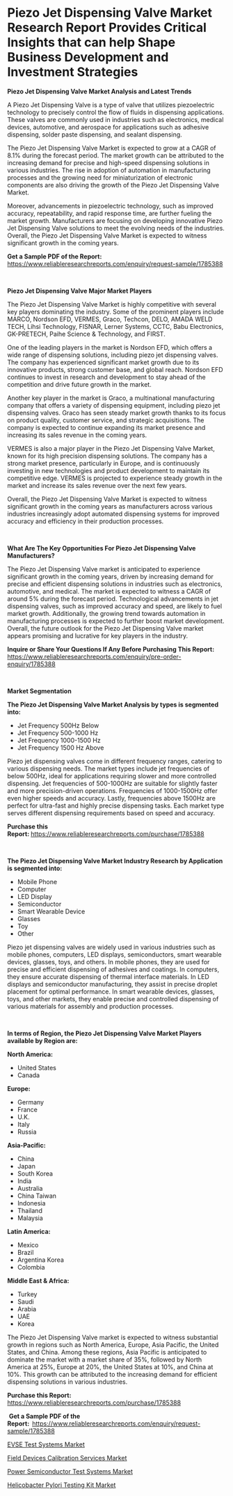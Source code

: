 <p><h1>Piezo Jet Dispensing Valve Market Research Report Provides Critical Insights that can help Shape Business Development and Investment Strategies</h1></p><p><strong>Piezo Jet Dispensing Valve Market Analysis and Latest Trends</strong></p>
<p><p>A Piezo Jet Dispensing Valve is a type of valve that utilizes piezoelectric technology to precisely control the flow of fluids in dispensing applications. These valves are commonly used in industries such as electronics, medical devices, automotive, and aerospace for applications such as adhesive dispensing, solder paste dispensing, and sealant dispensing.</p><p>The Piezo Jet Dispensing Valve Market is expected to grow at a CAGR of 8.1% during the forecast period. The market growth can be attributed to the increasing demand for precise and high-speed dispensing solutions in various industries. The rise in adoption of automation in manufacturing processes and the growing need for miniaturization of electronic components are also driving the growth of the Piezo Jet Dispensing Valve Market.</p><p>Moreover, advancements in piezoelectric technology, such as improved accuracy, repeatability, and rapid response time, are further fueling the market growth. Manufacturers are focusing on developing innovative Piezo Jet Dispensing Valve solutions to meet the evolving needs of the industries. Overall, the Piezo Jet Dispensing Valve Market is expected to witness significant growth in the coming years.</p></p>
<p><strong>Get a Sample PDF of the Report:&nbsp;</strong> <a href="https://www.reliableresearchreports.com/enquiry/request-sample/1785388">https://www.reliableresearchreports.com/enquiry/request-sample/1785388</a></p>
<p>&nbsp;</p>
<p><strong>Piezo Jet Dispensing Valve Major Market Players</strong></p>
<p><p>The Piezo Jet Dispensing Valve Market is highly competitive with several key players dominating the industry. Some of the prominent players include MARCO, Nordson EFD, VERMES, Graco, Techcon, DELO, AMADA WELD TECH, Lihsi Technology, FISNAR, Lerner Systems, CCTC, Babu Electronics, GK-PRETECH, Paihe Science & Technology, and FIRST. </p><p>One of the leading players in the market is Nordson EFD, which offers a wide range of dispensing solutions, including piezo jet dispensing valves. The company has experienced significant market growth due to its innovative products, strong customer base, and global reach. Nordson EFD continues to invest in research and development to stay ahead of the competition and drive future growth in the market.</p><p>Another key player in the market is Graco, a multinational manufacturing company that offers a variety of dispensing equipment, including piezo jet dispensing valves. Graco has seen steady market growth thanks to its focus on product quality, customer service, and strategic acquisitions. The company is expected to continue expanding its market presence and increasing its sales revenue in the coming years.</p><p>VERMES is also a major player in the Piezo Jet Dispensing Valve Market, known for its high precision dispensing solutions. The company has a strong market presence, particularly in Europe, and is continuously investing in new technologies and product development to maintain its competitive edge. VERMES is projected to experience steady growth in the market and increase its sales revenue over the next few years. </p><p>Overall, the Piezo Jet Dispensing Valve Market is expected to witness significant growth in the coming years as manufacturers across various industries increasingly adopt automated dispensing systems for improved accuracy and efficiency in their production processes.</p></p>
<p>&nbsp;</p>
<p><strong>What Are The Key Opportunities For Piezo Jet Dispensing Valve Manufacturers?</strong></p>
<p><p>The Piezo Jet Dispensing Valve market is anticipated to experience significant growth in the coming years, driven by increasing demand for precise and efficient dispensing solutions in industries such as electronics, automotive, and medical. The market is expected to witness a CAGR of around 5% during the forecast period. Technological advancements in jet dispensing valves, such as improved accuracy and speed, are likely to fuel market growth. Additionally, the growing trend towards automation in manufacturing processes is expected to further boost market development. Overall, the future outlook for the Piezo Jet Dispensing Valve market appears promising and lucrative for key players in the industry.</p></p>
<p><strong>Inquire or Share Your Questions If Any Before Purchasing This Report:</strong> <a href="https://www.reliableresearchreports.com/enquiry/pre-order-enquiry/1785388">https://www.reliableresearchreports.com/enquiry/pre-order-enquiry/1785388</a></p>
<p>&nbsp;</p>
<p><strong>Market Segmentation</strong></p>
<p><strong>The Piezo Jet Dispensing Valve Market Analysis by types is segmented into:</strong></p>
<p><ul><li>Jet Frequency 500Hz Below</li><li>Jet Frequency 500-1000 Hz</li><li>Jet Frequency 1000-1500 Hz</li><li>Jet Frequency 1500 Hz Above</li></ul></p>
<p><p>Piezo jet dispensing valves come in different frequency ranges, catering to various dispensing needs. The market types include jet frequencies of below 500Hz, ideal for applications requiring slower and more controlled dispensing. Jet frequencies of 500-1000Hz are suitable for slightly faster and more precision-driven operations. Frequencies of 1000-1500Hz offer even higher speeds and accuracy. Lastly, frequencies above 1500Hz are perfect for ultra-fast and highly precise dispensing tasks. Each market type serves different dispensing requirements based on speed and accuracy.</p></p>
<p><strong>Purchase this Report:&nbsp;</strong><a href="https://www.reliableresearchreports.com/purchase/1785388">https://www.reliableresearchreports.com/purchase/1785388</a></p>
<p>&nbsp;</p>
<p><strong>The Piezo Jet Dispensing Valve Market Industry Research by Application is segmented into:</strong></p>
<p><ul><li>Mobile Phone</li><li>Computer</li><li>LED Display</li><li>Semiconductor</li><li>Smart Wearable Device</li><li>Glasses</li><li>Toy</li><li>Other</li></ul></p>
<p><p>Piezo jet dispensing valves are widely used in various industries such as mobile phones, computers, LED displays, semiconductors, smart wearable devices, glasses, toys, and others. In mobile phones, they are used for precise and efficient dispensing of adhesives and coatings. In computers, they ensure accurate dispensing of thermal interface materials. In LED displays and semiconductor manufacturing, they assist in precise droplet placement for optimal performance. In smart wearable devices, glasses, toys, and other markets, they enable precise and controlled dispensing of various materials for assembly and production processes.</p></p>
<p>&nbsp;</p>
<p><strong>In terms of Region, the Piezo Jet Dispensing Valve Market Players available by Region are:</strong></p>
<p>
    <p> <strong> North America: </strong>
        <ul>
            <li>United States</li>
            <li>Canada</li>
        </ul>
        </p> 
    <p> <strong> Europe: </strong>
        <ul>
            <li>Germany</li>
            <li>France</li>
            <li>U.K.</li>
            <li>Italy</li>
            <li>Russia</li>
        </ul>
        </p> 
    <p> <strong> Asia-Pacific: </strong>
        <ul>
            <li>China</li>
            <li>Japan</li>
            <li>South Korea</li>
            <li>India</li>
            <li>Australia</li>
            <li>China Taiwan</li>
            <li>Indonesia</li>
            <li>Thailand</li>
            <li>Malaysia</li>
        </ul>
        </p> 
    <p> <strong> Latin America: </strong>
        <ul>
            <li>Mexico</li>
            <li>Brazil</li>
            <li>Argentina Korea</li>
            <li>Colombia</li>
        </ul>
        </p> 
    <p> <strong> Middle East & Africa: </strong>
        <ul>
            <li>Turkey</li>
            <li>Saudi</li>
            <li>Arabia</li>
            <li>UAE</li>
            <li>Korea</li>
        </ul>
    </p>
    </p>
<p><p>The Piezo Jet Dispensing Valve market is expected to witness substantial growth in regions such as North America, Europe, Asia Pacific, the United States, and China. Among these regions, Asia Pacific is anticipated to dominate the market with a market share of 35%, followed by North America at 25%, Europe at 20%, the United States at 10%, and China at 10%. This growth can be attributed to the increasing demand for efficient dispensing solutions in various industries.</p></p>
<p><strong>Purchase this Report: </strong><a href="https://www.reliableresearchreports.com/purchase/1785388">https://www.reliableresearchreports.com/purchase/1785388</a></p>
<p>&nbsp;<strong>Get a Sample PDF of the Report:&nbsp;&nbsp;</strong><a href="https://www.reliableresearchreports.com/enquiry/request-sample/1785388">https://www.reliableresearchreports.com/enquiry/request-sample/1785388</a></p>
<p><strong></strong></p>
<p><p><a href="https://github.com/juniordelafrance/Market-Research-Report-List-2/blob/main/evse-test-systems-market.md">EVSE Test Systems Market</a></p><p><a href="https://medium.com/@jamesvasquez75/field-devices-calibration-services-market-report-reveals-the-latest-trends-and-growth-opportunities-1d7239247721">Field Devices Calibration Services Market</a></p><p><a href="https://github.com/jaidynmorantestelletmjzya/Market-Research-Report-List-1/blob/main/power-semiconductor-test-systems-market.md">Power Semiconductor Test Systems Market</a></p><p><a href="https://github.com/ruddyyedelwadw/Market-Research-Report-List-1/blob/main/helicobacter-pylori-testing-kit-market.md">Helicobacter Pylori Testing Kit Market</a></p></p>
